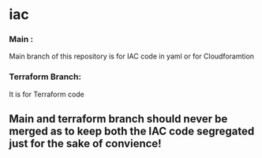 # iac

### Main :
  Main branch of this repository is for IAC code in yaml or for Cloudforamtion

### Terraform Branch:
  It is for Terraform code


## Main and terraform branch should never be merged as to keep both the IAC code segregated just for the sake of convience!
